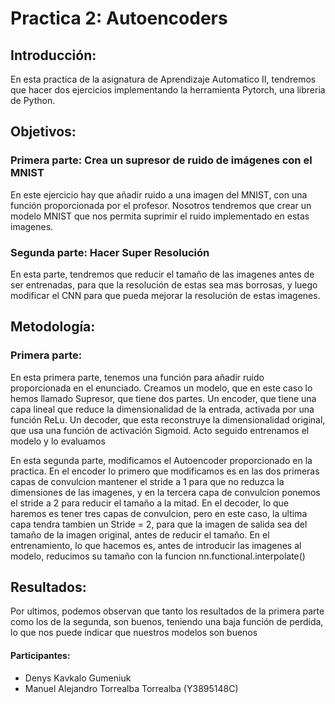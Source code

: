 # Practica 2: Autoencoders

## Introducción:

En esta practica de la asignatura de Aprendizaje Automatico II, tendremos que hacer dos ejercicios implementando la herramienta Pytorch, una libreria de Python.


## Objetivos:

### Primera parte: Crea un supresor de ruido de imágenes con el MNIST

En este ejercicio hay que añadir ruido a una imagen del MNIST, con una función proporcionada por el profesor. Nosotros tendremos que crear un modelo MNIST que nos permita suprimir el ruido implementado en estas imagenes.

### Segunda parte: Hacer Super Resolución

En esta parte, tendremos que reducir el tamaño de las imagenes antes de ser entrenadas, para que la resolución de estas sea mas borrosas, y luego modificar el CNN para que pueda mejorar la resolución de estas imagenes.


## Metodología:

### Primera parte:

En esta primera parte, tenemos una función para añadir ruido proporcionada en el enunciado. Creamos un modelo, que en este caso lo hemos llamado Supresor, que tiene dos partes. Un encoder, que tiene una capa lineal que reduce la dimensionalidad de la entrada, activada por una función ReLu. Un decoder, que esta reconstruye la dimensionalidad original, que usa una función de activación Sigmoid. Acto seguido entrenamos el modelo y lo evaluamos


En esta segunda parte, modificamos el Autoencoder proporcionado en la practica. En el encoder lo primero que modificamos es en las dos primeras capas de convulcion mantener el stride a 1 para que no reduzca la dimensiones de las imagenes, y en la tercera capa de convulcion ponemos el stride a 2 para reducir el tamaño a la mitad. En el decoder, lo que haremos es tener tres capas de convulcion, pero en este caso, la ultima capa tendra tambien un Stride = 2, para que la imagen de salida sea del tamaño de la imagen original, antes de reducir el tamaño. En el entrenamiento, lo que hacemos es, antes de introducir las imagenes al modelo, reducimos su tamaño con la funcion nn.functional.interpolate()

## Resultados:

Por ultimos, podemos observan que tanto los resultados de la primera parte como los de la segunda, son buenos, teniendo una baja función de perdida, lo que nos puede indicar que nuestros modelos son buenos



#### Participantes:
- Denys Kavkalo Gumeniuk
- Manuel Alejandro Torrealba Torrealba (Y3895148C)
